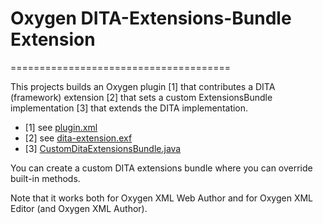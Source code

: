 # Oxygen DITA-Extensions-Bundle Extension
======================================

This projects builds an Oxygen plugin [1] that contributes a DITA (framework) extension [2] that sets a custom ExtensionsBundle implementation [3] that extends the DITA implementation.
- [1] see [plugin.xml](plugin.xml)
- [2] see [dita-extension.exf](dita-extension.exf)
- [3] [CustomDitaExtensionsBundle.java](src/main/java/com/oxygenxml/demo/CustomDitaExtensionsBundle.java)

You can create a custom DITA extensions bundle where you can override built-in methods. 

Note that it works both for Oxygen XML Web Author and for Oxygen XML Editor (and Oxygen XML Author).
